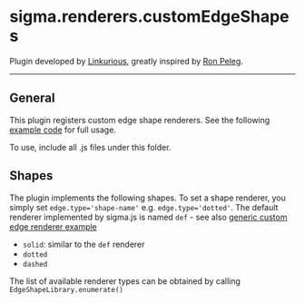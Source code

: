 sigma.renderers.customEdgeShapes
==================

Plugin developed by [Linkurious](https://github.com/Linkurious), greatly inspired by [Ron Peleg](https://github.com/rpeleg1970).

---
## General
This plugin registers custom edge shape renderers. See the following [example code](../../examples/plugin-customEdgeShapes.html) for full usage.

To use, include all .js files under this folder.

## Shapes
The plugin implements the following shapes. To set a shape renderer, you simply set `edge.type='shape-name'` e.g. `edge.type='dotted'`. The default renderer implemented by sigma.js is named `def` - see also [generic custom edge renderer example](../../examples/custom-edge-renderer.html)
  * `solid`: similar to the `def` renderer
  * `dotted`
  * `dashed`

The list of available renderer types can be obtained by calling `EdgeShapeLibrary.enumerate()`
